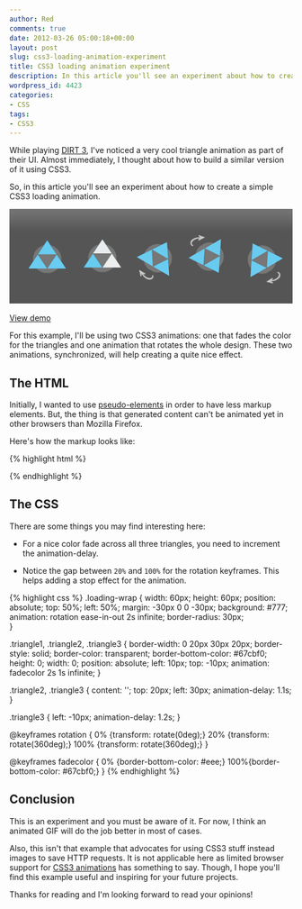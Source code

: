```yaml
---
author: Red
comments: true
date: 2012-03-26 05:00:18+00:00
layout: post
slug: css3-loading-animation-experiment
title: CSS3 loading animation experiment
description: In this article you'll see an experiment about how to create a simple CSS3 loading animation.
wordpress_id: 4423
categories:
- CSS
tags:
- CSS3
---
```


While playing [DIRT 3](http://www.gamespot.com/dirt-3/), I've noticed a very cool triangle animation as part of their UI. Almost immediately, I thought about how to build a similar version of it using CSS3. 

So, in this article you'll see an experiment about how to create a simple CSS3 loading animation.

![CSS3 loading animation](/dist/uploads/2012/03/css3-loading-animation.png)

<!-- more -->

[View demo](/dist/uploads/2012/03/css3-loading-animation-experiment-demo.html)


For this example, I'll be using two CSS3 animations: one that fades the color for the triangles and one animation that rotates the whole design. These two animations, synchronized, will help creating a quite nice effect.

## The HTML

Initially, I wanted to use [pseudo-elements](/before-after-pseudo-elements) in order to have less markup elements. But, the thing is that generated content can't be animated yet in other browsers than Mozilla Firefox.

Here's how the markup looks like:
    
{% highlight html %}
<div class="loading-wrap">
  <div class="triangle1"></div>
  <div class="triangle2"></div>
  <div class="triangle3"></div>
</div>
{% endhighlight %}

## The CSS

There are some things you may find interesting here:
	
  * For a nice color fade across all three triangles, you need to increment the animation-delay.
	
  * Notice the gap between `20%` and `100%` for the rotation keyframes. This helps adding a stop effect for the animation.
    
{% highlight css %}
.loading-wrap {
  width: 60px; height: 60px;
  position: absolute;
  top: 50%; left: 50%;
  margin: -30px 0 0 -30px;
  background: #777;      
  animation: rotation ease-in-out 2s infinite;
  border-radius: 30px;      
}

.triangle1, .triangle2, .triangle3 {
  border-width: 0 20px 30px 20px;
  border-style: solid;
  border-color: transparent;
  border-bottom-color: #67cbf0;
  height: 0; width: 0;
  position: absolute;
  left: 10px; top: -10px;
  animation: fadecolor 2s 1s infinite;
}

.triangle2, .triangle3 {
  content: '';
  top: 20px; left: 30px;
  animation-delay: 1.1s;
}

.triangle3 {
  left: -10px;
  animation-delay: 1.2s;
}

@keyframes rotation {
    0% {transform: rotate(0deg);}
    20% {transform: rotate(360deg);}
    100% {transform: rotate(360deg);}
}

@keyframes fadecolor {
    0% {border-bottom-color: #eee;}
    100%{border-bottom-color: #67cbf0;}
}
{% endhighlight %}


## Conclusion

This is an experiment and you must be aware of it. For now, I think an animated GIF will do the job better in most of cases.

Also, this isn't that example that advocates for using CSS3 stuff instead images to save HTTP requests. It is not applicable here as limited browser support for [CSS3 animations](/cool-notification-messages-with-css3-jquery) has something to say. Though, I hope you'll find this example useful and inspiring for your future projects. 

Thanks for reading and I'm looking forward to read your opinions!